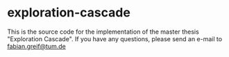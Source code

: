 # exploration-cascade

This is the source code for the implementation of the master thesis "Exploration Cascade". If you have any questions, please send an e-mail to fabian.greif@tum.de